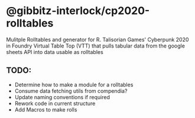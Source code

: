# @gibbitz-interlock/cp2020-rolltables
Mulitple Rolltables and generator for R. Talisorian Games' Cyberpunk 2020 in Foundry Virtual Table Top (VTT) that pulls tabular data from the google sheets API into data usable as rolltables

## TODO:
  * Determine how to make a module for a rolltables
  * Consume data fetching utils from compendia?
  * Update naming conventions if required
  * Rework code in current structure
  * Add Macros to make rolls